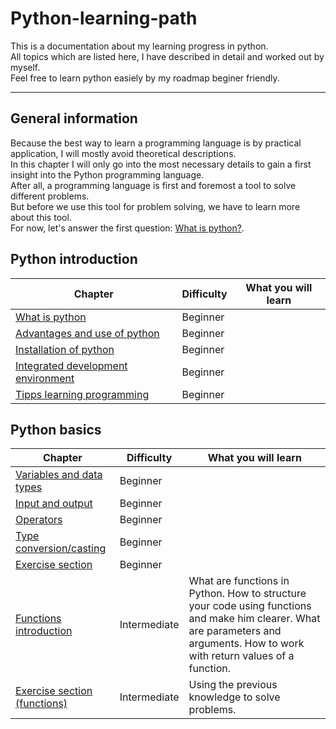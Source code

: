 # Python-learning-path
This is a documentation about my learning progress in python.<br>
All topics which are listed here, I have described in detail and worked out by myself.<br>
Feel free to learn python easiely by my roadmap beginer friendly.<br>

____________________________________________________________________________________________

## General information

Because the best way to learn a programming language is by practical application, I will mostly avoid theoretical descriptions.<br>
In this chapter I will only go into the most necessary details to gain a first insight into the Python programming language.<br>
After all, a programming language is first and foremost a tool to solve different problems.<br>
But before we use this tool for problem solving, we have to learn more about this tool.<br>
For now, let's answer the first question: [What is python?](https://github.com/Olexandr-Andriyenko/Python-learning-path/blob/main/What%20is%20python.md).

## Python introduction

| Chapter                                                                                                                                      | Difficulty    | What you will learn |
| ---------------------------------------------------------------------------------------------------------------------------------------------|---------------| --- |
| [What is python](https://github.com/Olexandr-Andriyenko/Python-learning-path/blob/main/What%20is%20python.md)                                | Beginner      |  |
| [Advantages and use of python](https://github.com/Olexandr-Andriyenko/Python-learning-path/blob/main/Advantages%20and%20use%20of%20python.md)| Beginner      |  |
| [Installation of python](https://github.com/Olexandr-Andriyenko/Python-learning-path/blob/main/Installation%20of%20python.md)                | Beginner      |  |
| [Integrated development environment](https://github.com/Olexandr-Andriyenko/Python-learning-path/blob/main/Integrated%20development%20environment.md) | Beginner| |
| [Tipps learning programming](https://github.com/Olexandr-Andriyenko/Python-learning-path/blob/main/Tipps%20learning%20programming.md)        | Beginner      | |

## Python basics

| Chapter                                                                                                                                      | Difficulty    | What you will learn |
| ---------------------------------------------------------------------------------------------------------------------------------------------|---------------|---|
| [Variables and data types](https://github.com/Olexandr-Andriyenko/Python-learning-path/blob/main/Variables%20and%20data%20types.md)          | Beginner      |  |
| [Input and output](https://github.com/Olexandr-Andriyenko/Python-learning-path/blob/main/Input%20and%20output.md)                            | Beginner      |   | 
| [Operators](https://github.com/Olexandr-Andriyenko/Python-learning-path/blob/main/Operators.md)                                              | Beginner      ||
| [Type conversion/casting](https://github.com/Olexandr-Andriyenko/Python-learning-path/blob/main/Type%20conversion.md)                        | Beginner      ||
| [Exercise section](https://github.com/Olexandr-Andriyenko/Python-learning-path/blob/main/Exercise%20section%2001.md)                         | Beginner      ||
| [Functions introduction](https://github.com/Olexandr-Andriyenko/Python-learning-path/blob/main/Introducing%20Functions.md)                   | Intermediate  |What are functions in Python. How to structure your code using functions and make him clearer. What are parameters and arguments. How to work with return values of a function. |
|[Exercise section (functions)](https://github.com/Olexandr-Andriyenko/Python-learning-path/blob/main/Exercise%20section%20(functions).md)| Intermediate |  Using the previous knowledge to solve problems. |

